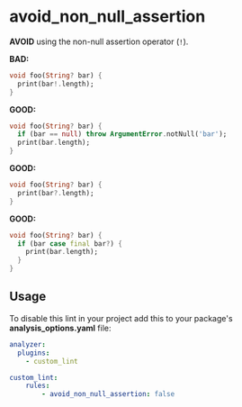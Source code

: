 # avoid_non_null_assertion

**AVOID** using the non-null assertion operator (`!`).

**BAD:**
```dart
void foo(String? bar) {
  print(bar!.length);
}
```

**GOOD:**
```dart
void foo(String? bar) {
  if (bar == null) throw ArgumentError.notNull('bar');
  print(bar.length);
}
```

**GOOD:**
```dart
void foo(String? bar) {
  print(bar?.length);
}
```

**GOOD:**
```dart
void foo(String? bar) {
  if (bar case final bar?) {
    print(bar.length);
  }
}
```

## Usage

To disable this lint in your project add this to your package's **analysis_options.yaml** file:

```yaml
analyzer:
  plugins:
    - custom_lint

custom_lint:
    rules:
        - avoid_non_null_assertion: false
```